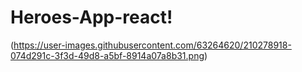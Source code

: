 # Heroes-App-react!

(https://user-images.githubusercontent.com/63264620/210278918-074d291c-3f3d-49d8-a5bf-8914a07a8b31.png)

